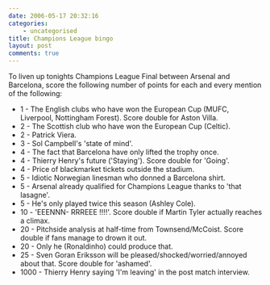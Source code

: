 ```yaml
---
date: 2006-05-17 20:32:16
categories:
    - uncategorised
title: Champions League bingo
layout: post
comments: true
---
```

To liven up tonights Champions League Final between Arsenal and
Barcelona, score the following number of points for each and every
mention of the following:

-   1 - The English clubs who have won the European Cup (MUFC,
    Liverpool, Nottingham Forest). Score double for Aston Villa.
-   2 - The Scottish club who have won the European Cup (Celtic).
-   2 - Patrick Viera.
-   3 - Sol Campbell's 'state of mind'.
-   4 - The fact that Barcelona have only lifted the trophy once.
-   4 - Thierry Henry's future ('Staying'). Score double for 'Going'.
-   4 - Price of blackmarket tickets outside the stadium.
-   5 - Idiotic Norwegian linesman who donned a Barcelona shirt.
-   5 - Arsenal already qualified for Champions League thanks to 'that
    lasagne'.
-   5 - He's only played twice this season (Ashley Cole).
-   10 - 'EEENNN- RRREEE !!!!'. Score double if Martin Tyler actually
    reaches a climax.
-   20 - Pitchside analysis at half-time from Townsend/McCoist. Score
    double if fans manage to drown it out.
-   20 - Only he (Ronaldinho) could produce that.
-   25 - Sven Goran Eriksson will be pleased/shocked/worried/annoyed
    about that. Score double for 'ashamed'.
-   1000 - Thierry Henry saying 'I'm leaving' in the post match
    interview.

